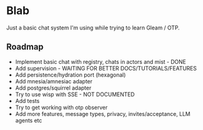 # Blab

Just a basic chat system I'm using while trying to learn Gleam / OTP.

## Roadmap

- Implement basic chat with registry, chats in actors and mist - DONE
- Add supervision - WAITING FOR BETTER DOCS/TUTORIALS/FEATURES
- Add persistence/hydration port (hexagonal)
- Add mnesia/amnesiac adapter
- Add postgres/squirrel adapter
- Try to use wisp with SSE - NOT DOCUMENTED
- Add tests
- Try to get working with otp observer
- Add more features, message types, privacy, invites/acceptance, LLM agents etc
